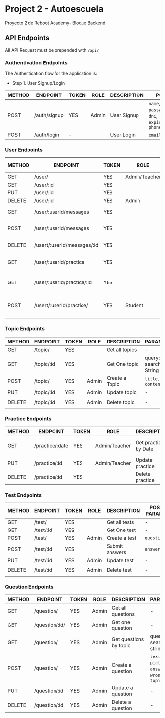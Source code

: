 # Project 2 - Autoescuela
Proyecto 2 de Reboot Academy- Bloque Backend

## API Endpoints

All API Request must be prepended with `/api/`


### Authentication Endpoints

The Authentication flow for the application is:

- Step 1. User Signup/Login

METHOD | ENDPOINT         | TOKEN |ROLE| DESCRIPTION              | POST PARAMS                                     | RETURNS
-------|------------------|-------|----|----------------------|-------------------------------------------------|--------------------
POST   | /auth/signup     | YES    |Admin|User Signup              | `name`, `lastName`, `email`, `password`, `address`, `dni`, `expireDate`,`birthDate`, `phone`  | `token`
POST   | /auth/login      | -     |      |User Login               | `email`, `password`                             | `token`

### User Endpoints
METHOD | ENDPOINT         | TOKEN |ROLE| DESCRIPTION              | POST PARAMS                                     | RETURNS
-------|------------------|-------|----|----------------------|-------------------------------------------------|--------------------
GET   | /user/     | YES     |Admin/Teacher|Get all users            | -  | `profile`
GET   | /user/:id     | YES    | | Get one user            | -  | `profilet`
PUT   | /user/:id     | YES     || Update user            | -  | `profile`
DELETE  | /user/:id     | YES  |  Admin|  Delete user             | -  | `student deleted`
GET   | /user/:userId/messages     | YES   |  | Check Messages            | - | messages
POST   | /user/:userId/messages     | YES  |   | Send Message              | `text`, `toTeacher`  | Message sent to `toTeacher.email`
DELETE   | /usert/:userId/messages/:id |YES|     | Delete Message              |`messageId`   | Message deleted
GET   | /user/:userId/practice   | YES  |   | Get all practices by userId        | query: search String  | `practice`
GET   | /user/:userId/practice/:id   | YES  |   | Get one practice for a userId        | query: search String  | `practice`
POST   | /usert/:userId/practice/     | YES |Student| Create a practice         | `student`, `startTime`, `finishTime`, `date` | `practice`


### Topic Endpoints
METHOD | ENDPOINT         | TOKEN |ROLE| DESCRIPTION              | PARAMS                                     | RETURNS
-------|------------------|-------|-----|---------------------|-------------------------------------------------|--------------------
GET   | /topic/     | YES     |     |Get all topics           | -  | `topics`
GET   | /topic/:id     | YES  |   | Get One topic          | query: search String  | `topic`
POST   | /topic/     | YES    |Admin | Create a Topic         | `title`, `content`  | `topic`
PUT   | /topic/:id     | YES  |Admin   | Update topic              | -  | `topic`
DELETE  | /topic/:id     | YES |Admin    | Delete topic              | -  | `Topic deleted`

### Practice Endpoints

METHOD | ENDPOINT         | TOKEN |ROLE| DESCRIPTION              | PARAMS                                     | RETURNS
-------|------------------|-------|-----|---------------------|-------------------------------------------------|--------------------
GET   | /practice/:date    | YES  |Admin/Teacher| Get practices by Date         | query: search Date  | `practice`
PUT   | /practice/:id     | YES   |Admin/Teacher| Update practice              | -  | `practice updated`
DELETE   | /practice/:id     | YES |     | Delete practice              | -  | `practice deleted`


### Test Endpoints
METHOD | ENDPOINT         | TOKEN | ROLE| DESCRIPTION              | POST PARAMS                                     | RETURNS
-------|------------------|-------|-----|--------------------------|-------------------------------------------------|--------------------
GET   | /test/     | YES     | | Get all tests           | -  | `tests`
GET   | /test/:id     | YES     | | Get One test        | -  | `test`
POST   | /test/     | YES     | Admin |Create a test         | `questions`  | `test`
POST   | /test/:id     | YES     | | Submit answers        | `answers`  | `results`
PUT   | /test/:id     | YES     | Admin |Update test             | -  | `test`
DELETE  | /test/:id     | YES     | Admin |Delete test            | -  | `Test deleted`

### Question Endpoints
METHOD | ENDPOINT         | TOKEN |ROLE| DESCRIPTION              | PARAMS                                     | RETURNS
-------|------------------|-------|----|--------------------------|-------------------------------------------------|--------------------
GET   | /question/     | YES     | Admin | Get all questions           | -  | `questions`
GET   | /question/:id/     | YES     | Admin | Get one question           | -  | `question`
GET   | /question/      | YES | Admin | Get questions by topic      | query: search string  | `questions`
POST   | /question/     | YES     | Admin | Create a question        | `text`, `picture`, `answer`, `wrong`, `topic` | `question`
PUT   | /question/:id     | YES     | Admin |Update a question            | -  | `question`
DELETE  | /question/:id     | YES     | Admin |Delete a question            | -  | `Question deleted`

